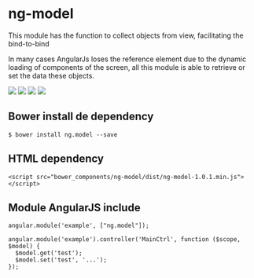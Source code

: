 # ng-model
This module has the function to collect objects from view, facilitating the bind-to-bind

In many cases AngularJs loses the reference element due to the dynamic loading of components of the screen, all this module is able to retrieve or set the data these objects.

<p>
  <img src="https://img.shields.io/badge/ng-model-release-green.svg">
  <img src="https://img.shields.io/badge/version-0.0.1-blue.svg">
  <img src="https://img.shields.io/bower/v/bootstrap.svg">
  <img src="https://img.shields.io/github/license/mashape/apistatus.svg">
</p>

## Bower install de dependency
```
$ bower install ng.model --save
```

## HTML dependency
```
<script src="bower_components/ng-model/dist/ng-model-1.0.1.min.js"></script>
```

## Module AngularJS include
```
angular.module('example', ["ng.model"]);

angular.module('example').controller('MainCtrl', function ($scope, $model) {
  $model.get('test');
  $model.set('test', '...');
});
```
